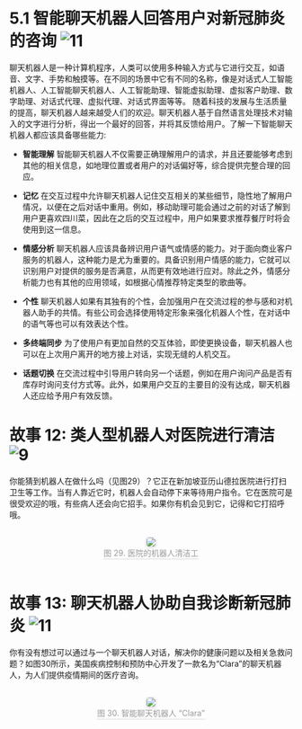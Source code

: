 # 5.1 智能聊天机器人回答用户对新冠肺炎的咨询 ![11](https://img.shields.io/badge/Age-11%2B-blueviolet)

聊天机器人是一种计算机程序，人类可以使用多种输入方式与它进行交互，如语音、文字、手势和触摸等。在不同的场景中它有不同的名称，像是对话式人工智能机器人、人工智能聊天机器人、人工智能助理、智能虚拟助理、虚拟客户助理、数字助理、对话式代理、虚拟代理、对话式界面等等。
随着科技的发展与生活质量的提高，聊天机器人越来越受人们的欢迎。聊天机器人基于自然语言处理技术对输入的文字进行分析，得出一个最好的回答，并将其反馈给用户。了解一下智能聊天机器人都应该具备哪些能力:

- **智能理解** 智能聊天机器人不仅需要正确理解用户的请求，并且还要能够考虑到其他的相关信息，如地理位置或者用户的对话偏好等，综合提供完整合理的回应。

- **记忆** 在交互过程中允许聊天机器人记住交互相关的某些细节，隐性地了解用户情况，以便在之后对话中重用。例如，移动助理可能会通过之前的对话了解到用户更喜欢四川菜，因此在之后的交互过程中，用户如果要求推荐餐厅时将会使用到这一信息。

- **情感分析** 聊天机器人应该具备辨识用户语气或情感的能力。对于面向商业客户服务的机器人，这种能力是尤为重要的。具备识别用户情感的能力，它就可以识别用户对提供的服务是否满意，从而更有效地进行应对。除此之外，情感分析能力也有其他的应用领域，如根据心情推荐特定类型的歌曲等。

- **个性** 聊天机器人如果有其独有的个性，会加强用户在交流过程的参与感和对机器人助手的共情。有些公司会选择使用特定形象来强化机器人个性，在对话中的语气等也可以有效表达个性。

- **多终端同步** 为了使用户有更加自然的交互体验，即使更换设备，聊天机器人也可以在上次用户离开的地方接上对话，实现无缝的人机交互。

- **话题切换** 在交流过程中引导用户转向另一个话题，例如在用户询问产品是否有库存时询问支付方式等。此外，如果用户交互的主要目的没有达成，聊天机器人还应给予用户有效反馈。

# 故事 12: 类人型机器人对医院进行清洁 ![9](https://img.shields.io/badge/Age-9%2B-brightgreen)

你能猜到机器人在做什么吗（见图29）？它正在新加坡亚历山德拉医院进行打扫卫生等工作。当有人靠近它时，机器人会自动停下来等待用户指令。它在医院可是很受欢迎的哦，有些病人还会向它招手。如果你有机会见到它，记得和它打招呼哦。

<br>
<center>
    <img style="border-radius: 0.3125em;
    box-shadow: 0 2px 4px 0 rgba(34,36,38,.12),0 2px 10px 0 rgba(34,36,38,.08);"
    src="https://md.hass.live/cai29.png">
    <br>
    <div style="color:orange; border-bottom: 1px solid #d9d9d9;
    display: inline-block;
    color: #999;
    padding: 1px;">图 29. 医院的机器人清洁工</div>
</center>
<br>

# 故事 13: 聊天机器人协助自我诊断新冠肺炎 ![11](https://img.shields.io/badge/Age-11%2B-blueviolet)

你有没有想过可以通过与一个聊天机器人对话，解决你的健康问题以及相关急救问题？如图30所示，美国疾病控制和预防中心开发了一款名为“Clara”的聊天机器人，为人们提供疫情期间的医疗咨询。

<br>
<center>
    <img style="border-radius: 0.3125em;
    box-shadow: 0 2px 4px 0 rgba(34,36,38,.12),0 2px 10px 0 rgba(34,36,38,.08);"
    src="https://md.hass.live/cai30.png">
    <br>
    <div style="color:orange; border-bottom: 1px solid #d9d9d9;
    display: inline-block;
    color: #999;
    padding: 1px;">图 30. 智能聊天机器人 “Clara”</div>
</center>
<br>
